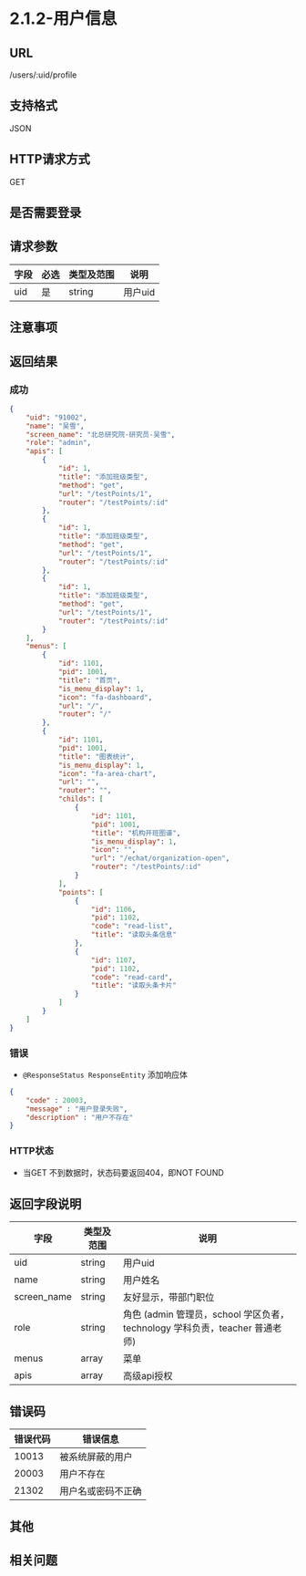 # 2.1.2-用户信息

## URL

/users/:uid/profile

## 支持格式

JSON

## HTTP请求方式

GET

## 是否需要登录

## 请求参数

字段 | 必选 | 类型及范围 | 说明
----|------|----------|-------------
uid | 是   | string  | 用户uid

## 注意事项

## 返回结果

### 成功

```json
{
    "uid": "91002",
    "name": "吴雪",
    "screen_name": "北总研究院-研究员-吴雪",
    "role": "admin",
    "apis": [
        {
            "id": 1,
            "title": "添加班级类型",
            "method": "get",
            "url": "/testPoints/1",
            "router": "/testPoints/:id"
        },
        {
            "id": 1,
            "title": "添加班级类型",
            "method": "get",
            "url": "/testPoints/1",
            "router": "/testPoints/:id"
        },
        {
            "id": 1,
            "title": "添加班级类型",
            "method": "get",
            "url": "/testPoints/1",
            "router": "/testPoints/:id"
        }
    ],
    "menus": [
        {
            "id": 1101,
            "pid": 1001,
            "title": "首页",
            "is_menu_display": 1,
            "icon": "fa-dashboard",
            "url": "/",
            "router": "/"
        },
        {
            "id": 1101,
            "pid": 1001,
            "title": "图表统计",
            "is_menu_display": 1,
            "icon": "fa-area-chart",
            "url": "",
            "router": "",
            "childs": [
                {
                    "id": 1101,
                    "pid": 1001,
                    "title": "机构开班图谱",
                    "is_menu_display": 1,
                    "icon": "",
                    "url": "/echat/organization-open",
                    "router": "/testPoints/:id"
                }
            ],
            "points": [
                {
                    "id": 1106,
                    "pid": 1102,
                    "code": "read-list",
                    "title": "读取头条信息"
                },
                {
                    "id": 1107,
                    "pid": 1102,
                    "code": "read-card",
                    "title": "读取头条卡片"
                }
            ]
        }
    ]
}
```

### 错误

- `@ResponseStatus ResponseEntity` 添加响应体

```json
{
    "code" : 20003,
    "message" : "用户登录失败",
    "description" : "用户不存在"
}
```

### HTTP状态

- 当GET 不到数据时，状态码要返回404，即NOT FOUND

## 返回字段说明

字段 | 类型及范围 | 说明
----|----------|-------------
uid             | string  | 用户uid
name            | string  | 用户姓名
screen_name     | string  | 友好显示，带部门职位
role            | string  | 角色 (admin 管理员，school 学区负者，technology 学科负责，teacher 普通老师)
menus           | array   | 菜单
apis            | array   | 高级api授权

## 错误码

错误代码 | 错误信息
--------|---------
10013   | 被系统屏蔽的用户
20003   | 用户不存在
21302   | 用户名或密码不正确

## 其他

## 相关问题
